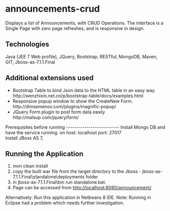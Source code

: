 # announcements-crud
Displays a list of Announcements, with CRUD Operations. The interface is a Single Page with zero page refreshes, and is responsive in design.

Technologies
--------------------------
Java (JEE 7 Web profile), JQuery, Bootstrap, RESTful, MongoDB, Maven, GIT, Jboss-as-7.1.1.Final <br/>

Additional extensions used
--------------------------
<ul>
<li>Bootstrap Table to bind Json data to the HTML table in an easy way. http://wenzhixin.net.cn/p/bootstrap-table/docs/examples.html </li>

<li>
Responsive popup window to show the CreateNew Form.  http://dimsemenov.com/plugins/magnific-popup/
</li>

<li>
JQuery Form plugin to post form data easily  http://malsup.com/jquery/form/
</li>
</ul>
Prerequisites before running
--------------------------
Install Mongo DB and have the service running. on host: localhost port: 27017 <br/>
Install JBoss AS 7,

Running the Application
--------------------------

1. mvn clean install <br/>
2. copy the built war file from the target directory to the Jboss - jboss-as-7.1.1.Final\standalone\deployments folder <br/>
3. in jboss-as-7.1.1.Final\bin run standalone.bat.<br/>
4. Page can be accessed from <a href='http://localhost:8080/announcement/'>http://localhost:8080/announcement/</a>

Alternatively: Run this application in Netbeans 8 IDE. Note: Running in Eclipse had a problem which needs further investigation.


